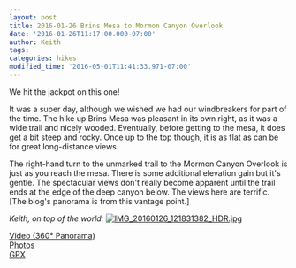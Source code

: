```yaml
---
layout: post
title: 2016-01-26 Brins Mesa to Mormon Canyon Overlook
date: '2016-01-26T11:17:00.000-07:00'
author: Keith
tags: 
categories: hikes
modified_time: '2016-05-01T11:41:33.971-07:00'
---
```


We hit the jackpot on this one!

It was a super day, although we wished we had our windbreakers for part
of the time. The hike up Brins Mesa was pleasant in its own right, as it
was a wide trail and nicely wooded. Eventually, before getting to the
mesa, it does get a bit steep and rocky. Once up to the top though, it
is as flat as can be for great long-distance views.

The right-hand turn to the unmarked trail to the Mormon Canyon Overlook
is just as you reach the mesa. There is some additional elevation gain
but it's gentle. The spectacular views don't really become apparent
until the trail ends at the edge of the deep canyon below. The views
here are terrific. \[The blog's panorama is from this vantage point.\]

*Keith, on top of the world:*
[![IMG_20160126_121831382_HDR.jpg](
https://lh3.googleusercontent.com/pw/ACtC-3eBW34rhAapJ-AlSUQzYMu2Nam5imvRBmee363kNpfCodI_8Rm3wxeJuShp11EZItgEycJiowEeN1wN6ehQDUSoHa2xzJfu_wnCs9iP0PNABmwuGbp97GSP9O1KCc6CJBTT8JH1X8Dqe10r9FEVldQfTw=w800-no-tmp.jpg
)](
https://lh3.googleusercontent.com/pw/ACtC-3eBW34rhAapJ-AlSUQzYMu2Nam5imvRBmee363kNpfCodI_8Rm3wxeJuShp11EZItgEycJiowEeN1wN6ehQDUSoHa2xzJfu_wnCs9iP0PNABmwuGbp97GSP9O1KCc6CJBTT8JH1X8Dqe10r9FEVldQfTw=w0-no-tmp.jpg
)

[Video (360° Panorama)](https://youtu.be/FxEIt18IZAk)  
[Photos](https://goo.gl/photos/iPEn5bq3CQXjUTci9)  
[GPX](https://drive.google.com/file/d/0B05YxhE9Av-PYXJBRzNkbVcxZlE/view?usp=sharing)
